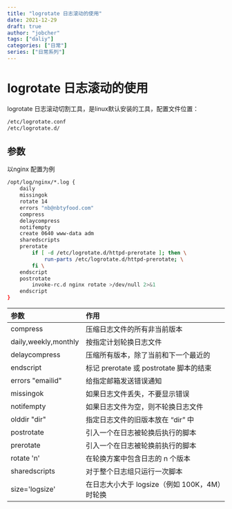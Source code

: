 ```yaml
---
title: "logrotate 日志滚动的使用"
date: 2021-12-29
draft: true
author: "jobcher"
tags: ["daliy"]
categories: ["日常"]
series: ["日常系列"]
---
```


# logrotate 日志滚动的使用
logrotate 日志滚动切割工具，是linux默认安装的工具，配置文件位置：
```sh
/etc/logrotate.conf
/etc/logrotate.d/
```
## 参数
以nginx 配置为例  
```sh
/opt/log/nginx/*.log {
	daily
	missingok
	rotate 14
    errors "nb@nbtyfood.com"
	compress
	delaycompress
	notifempty
	create 0640 www-data adm
	sharedscripts
	prerotate
		if [ -d /etc/logrotate.d/httpd-prerotate ]; then \
			run-parts /etc/logrotate.d/httpd-prerotate; \
		fi \
	endscript
	postrotate
		invoke-rc.d nginx rotate >/dev/null 2>&1
	endscript
}
```
|参数|作用|
|:----|:----|
|compress|压缩日志文件的所有非当前版本|
|daily,weekly,monthly|按指定计划轮换日志文件|
|delaycompress|压缩所有版本，除了当前和下一个最近的|
|endscript|标记 prerotate 或 postrotate 脚本的结束|
|errors "emailid"|给指定邮箱发送错误通知|
|missingok|如果日志文件丢失，不要显示错误|
|notifempty|如果日志文件为空，则不轮换日志文件|
|olddir "dir"|指定日志文件的旧版本放在 “dir” 中|
|postrotate|引入一个在日志被轮换后执行的脚本|
|prerotate|引入一个在日志被轮换前执行的脚本|
|rotate 'n'|在轮换方案中包含日志的 n 个版本|
|sharedscripts|对于整个日志组只运行一次脚本|
|size='logsize'|在日志大小大于 logsize（例如 100K，4M）时轮换|
